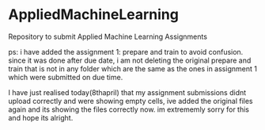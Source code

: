 # AppliedMachineLearning
Repository to submit Applied Machine Learning Assignments

ps: i have added the assignment 1: prepare and train to avoid confusion. since it was done after due date, i am not deleting the original prepare and train that is not in any folder which are the same as the ones in assignment 1 which were submitted on due time.

I have just realised today(8thapril) that my assignment submissions didnt upload correctly and were showing empty cells, ive added the original files again and its showing the files correctly now. im extrememly sorry for this and hope its alright.
